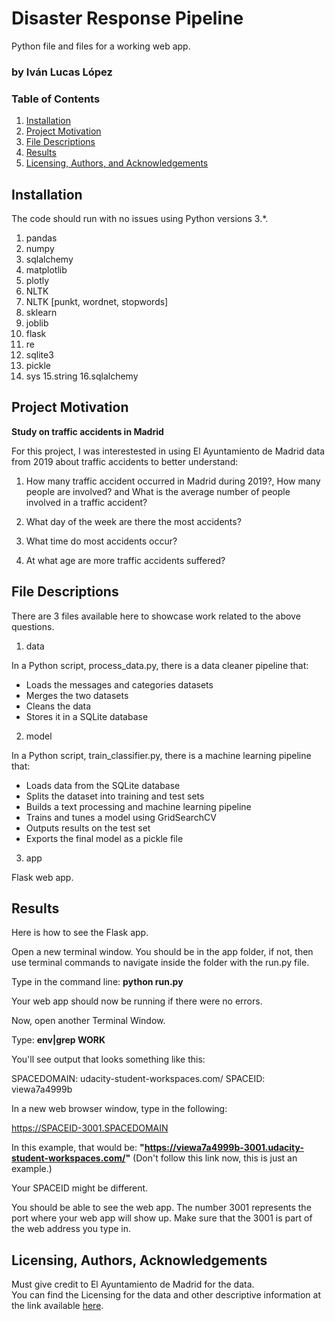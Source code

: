# Disaster Response Pipeline
Python file and files for a working web app.

### by Iván Lucas López

### Table of Contents

1. [Installation](#installation)
2. [Project Motivation](#motivation)
3. [File Descriptions](#files)
4. [Results](#results)
5. [Licensing, Authors, and Acknowledgements](#licensing)

## Installation <a name="installation"></a>

The code should run with no issues using Python versions 3.*.

1. pandas
2. numpy
3. sqlalchemy
4. matplotlib
5. plotly
6. NLTK
7. NLTK [punkt, wordnet, stopwords]
8. sklearn
9. joblib
10. flask
11. re
12. sqlite3
13. pickle
14. sys
15.string
16.sqlalchemy

## Project Motivation<a name="motivation"></a>

**Study on traffic accidents in Madrid**

For this project, I was interestested in using El Ayuntamiento de Madrid data from 2019 about traffic accidents to better understand:

1. How many traffic accident occurred in Madrid during 2019?, 
  How many people are involved? and 
  What is the average number of people involved in a traffic accident?
  
2. What day of the week are there the most accidents?

3. What time do most accidents occur?

4. At what age are more traffic accidents suffered?

## File Descriptions <a name="files"></a>

There are 3 files available here to showcase work related to the above questions.  

1. data

  In a Python script, process_data.py, there is a data cleaner pipeline that:
  - Loads the messages and categories datasets
  - Merges the two datasets
  - Cleans the data
  - Stores it in a SQLite database

2. model

  In a Python script, train_classifier.py, there is a machine learning pipeline that:
  - Loads data from the SQLite database
  - Splits the dataset into training and test sets
  - Builds a text processing and machine learning pipeline
  - Trains and tunes a model using GridSearchCV
  - Outputs results on the test set
  - Exports the final model as a pickle file

3. app

Flask web app.

## Results<a name="results"></a>

Here is how to see the Flask app.

Open a new terminal window. You should be in the app folder, if not, then use terminal commands to navigate inside the folder with the run.py file.

Type in the command line: **python run.py**

Your web app should now be running if there were no errors.

Now, open another Terminal Window.

Type: **env|grep WORK**

You'll see output that looks something like this:

SPACEDOMAIN: udacity-student-workspaces.com/
SPACEID: viewa7a4999b

In a new web browser window, type in the following:

https://SPACEID-3001.SPACEDOMAIN

In this example, that would be: **"https://viewa7a4999b-3001.udacity-student-workspaces.com/"** (Don't follow this link now, this is just an example.)

Your SPACEID might be different.

You should be able to see the web app. The number 3001 represents the port where your web app will show up. 
Make sure that the 3001 is part of the web address you type in.


## Licensing, Authors, Acknowledgements<a name="licensing"></a>

Must give credit to El Ayuntamiento de Madrid for the data.  
You can find the Licensing for the data and other descriptive information at the link available [here](https://datos.madrid.es/portal/site/egob/menuitem.c05c1f754a33a9fbe4b2e4b284f1a5a0/?vgnextoid=7c2843010d9c3610VgnVCM2000001f4a900aRCRD&vgnextchannel=374512b9ace9f310VgnVCM100000171f5a0aRCRD&vgnextfmt=default).
